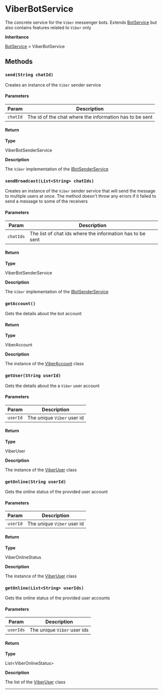 # ViberBotService

The concrete service for the `Viber` messenger bots. Extends [BotService](/types/Classes/BotService.md) but also contains features related to `Viber` only

**Inheritance**

[BotService](/types/Classes/BotService.md)
&gt;
ViberBotService

## Methods

### `send(String chatId)`

Creates an instance of the `Viber` sender service

#### Parameters

| Param    | Description                                             |
| -------- | ------------------------------------------------------- |
| `chatId` | The id of the chat where the information has to be sent |

#### Return

**Type**

ViberBotSenderService

**Description**

The `Viber` implementation of the [IBotSenderService](/types/Interfaces/IBotSenderService.md)

### `sendBroadcast(List<String> chatIds)`

Creates an instance of the `Viber` sender service that will send the message to multiple users at once. The method doesn't throw any errors if it failed to send a message to some of the receivers

#### Parameters

| Param     | Description                                               |
| --------- | --------------------------------------------------------- |
| `chatIds` | The list of chat ids where the information has to be sent |

#### Return

**Type**

ViberBotSenderService

**Description**

The `Viber` implementation of the [IBotSenderService](/types/Interfaces/IBotSenderService.md)

### `getAccount()`

Gets the details about the bot account

#### Return

**Type**

ViberAccount

**Description**

The instance of the [ViberAccount](/types/Classes/ViberAccount.md) class

### `getUser(String userId)`

Gets the details about the a `Viber` user account

#### Parameters

| Param    | Description                |
| -------- | -------------------------- |
| `userId` | The unique `Viber` user id |

#### Return

**Type**

ViberUser

**Description**

The instance of the [ViberUser](/types/Classes/ViberUser.md) class

### `getOnline(String userId)`

Gets the online status of the provided user account

#### Parameters

| Param    | Description                |
| -------- | -------------------------- |
| `userId` | The unique `Viber` user id |

#### Return

**Type**

ViberOnlineStatus

**Description**

The instance of the [ViberUser](/types/Classes/ViberUser.md) class

### `getOnline(List<String> userIds)`

Gets the online status of the provided user accounts

#### Parameters

| Param     | Description                 |
| --------- | --------------------------- |
| `userIds` | The unique `Viber` user ids |

#### Return

**Type**

List&lt;ViberOnlineStatus&gt;

**Description**

The list of the [ViberUser](/types/Classes/ViberUser.md) class

---
